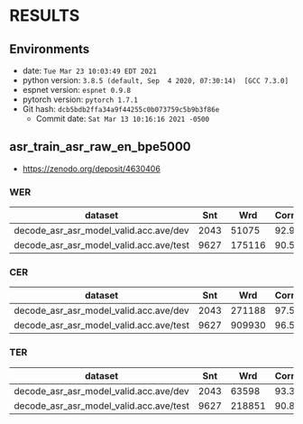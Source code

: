# RESULTS
## Environments
- date: `Tue Mar 23 10:03:49 EDT 2021`
- python version: `3.8.5 (default, Sep  4 2020, 07:30:14)  [GCC 7.3.0]`
- espnet version: `espnet 0.9.8`
- pytorch version: `pytorch 1.7.1`
- Git hash: `dcb5bdb2ffa34a9f44255c0b073759c5b9b3f86e`
  - Commit date: `Sat Mar 13 10:16:16 2021 -0500`

## asr_train_asr_raw_en_bpe5000
- https://zenodo.org/deposit/4630406
### WER

|dataset|Snt|Wrd|Corr|Sub|Del|Ins|Err|S.Err|
|---|---|---|---|---|---|---|---|---|
|decode_asr_asr_model_valid.acc.ave/dev|2043|51075|92.9|4.5|2.6|2.1|9.2|65.6|
|decode_asr_asr_model_valid.acc.ave/test|9627|175116|90.5|7.0|2.5|6.1|15.6|69.3|

### CER

|dataset|Snt|Wrd|Corr|Sub|Del|Ins|Err|S.Err|
|---|---|---|---|---|---|---|---|---|
|decode_asr_asr_model_valid.acc.ave/dev|2043|271188|97.5|0.9|1.6|1.7|4.2|65.6|
|decode_asr_asr_model_valid.acc.ave/test|9627|909930|96.5|1.6|1.9|5.6|9.0|69.3|

### TER

|dataset|Snt|Wrd|Corr|Sub|Del|Ins|Err|S.Err|
|---|---|---|---|---|---|---|---|---|
|decode_asr_asr_model_valid.acc.ave/dev|2043|63598|93.3|3.9|2.8|2.1|8.8|65.6|
|decode_asr_asr_model_valid.acc.ave/test|9627|218851|90.8|6.1|3.1|7.0|16.2|69.3|